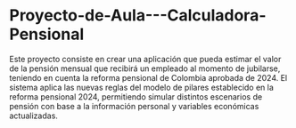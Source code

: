 # Proyecto-de-Aula---Calculadora-Pensional
Este proyecto consiste en crear una aplicación que pueda estimar el valor de la pensión mensual que recibirá un empleado al momento de jubilarse, teniendo en cuenta la reforma pensional de Colombia aprobada de 2024.
El sistema aplica las nuevas reglas del modelo de pilares establecido en la reforma pensional 2024, permitiendo simular distintos escenarios de pensión con base a la información personal y variables económicas actualizadas.
